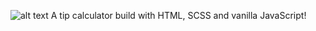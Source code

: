 ![alt text](https://i.ibb.co/4Y8BNbK/jtclogo.png)
A tip calculator build with HTML, SCSS and vanilla JavaScript!
